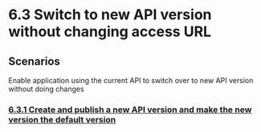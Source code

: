 # 6.3 Switch to new API version without changing access URL 

## Scenarios
Enable application using the current API to switch over to new API version without doing changes 

### [6.3.1 Create and publish a new API version and make the new version the default version](6.3.1-create-and-publish-a-new-api-version-and-make-the-new-version-the-default-version)
